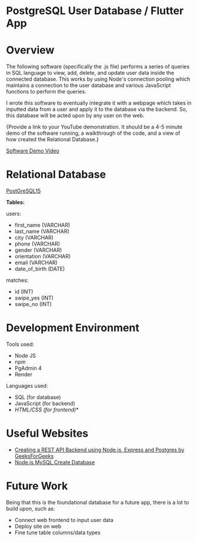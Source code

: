 # PostgreSQL User Database / Flutter App
# Overview

The following software (specifically the .js file) performs a series of queries in SQL language to view, add, delete, and update user data inside the connected database. This works by using Node's connection pooling which maintains a connection to the user database and various JavaScript functions to perform the queries.

I wrote this software to eventually integrate it with a webpage which takes in inputted data from a user and apply it to the database via the backend. So, this database will be acted upon by any user on the web.

{Provide a link to your YouTube demonstration. It should be a 4-5 minute demo of the software running, a walkthrough of the code, and a view of how created the Relational Database.}

[Software Demo Video](http://youtube.link.goes.here)

# Relational Database

[PostGreSQL15](https://www.postgresql.org/about/news/postgresql-15-released-2526/)

<b>Tables:</b>

users:
 - first_name (VARCHAR)
 - last_name (VARCHAR)
 - city (VARCHAR)
 - phone (VARCHAR)
 - gender (VARCHAR)
 - orientation (VARCHAR)
 - email (VARCHAR)
 - date_of_birth (DATE)

matches:
 - id (INT)
 - swipe_yes (INT)
 - swipe_no (INT)


# Development Environment

Tools used:
- Node JS
- npm
- PgAdmin 4
- Render

Languages used:
- SQL (for database)
- JavaScript (for backend)
- <i>HTML/CSS (for frontend)</i>*

# Useful Websites

- [Creating a REST API Backend using Node.js, Express and Postgres by GeeksForGeeks](https://www.geeksforgeeks.org/creating-a-rest-api-backend-using-node-js-express-and-postgres/)
- [Node.js MySQL Create Database](https://www.w3schools.com/nodejs/nodejs_mysql_create_db.asp)

# Future Work

Being that this is the foundational database for a future app, there is a lot to build upon, such as:

- Connect web frontend to input user data 
- Deploy site on web
- Fine tune table columns/data types
